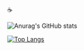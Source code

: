 ☕️

![Anurag's GitHub stats](https://github-readme-stats.vercel.app/api?username=Knjnk&show_icons=true&theme=tokyonight)

[![Top Langs](https://github-readme-stats.vercel.app/api/top-langs/?username=Knjnk&layout=compact)](https://github.com/Knjnk/github-readme-stats)

<!--
**Knjnk/Knjnk** is a ✨ _special_ ✨ repository because its `README.md` (this file) appears on your GitHub profile.

Here are some ideas to get you started:

- 🔭 I’m currently working on ...
- 🌱 I’m currently learning ...
- 👯 I’m looking to collaborate on ...
- 🤔 I’m looking for help with ...
- 💬 Ask me about ...
- 📫 How to reach me: ...
- 😄 Pronouns: ...
- ⚡ Fun fact: ...
-->
